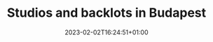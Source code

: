 ---
title: "Studios and backlots in Budapest"
date: 2023-02-02T16:24:51+01:00
layout: "studios-and-backlots"
---